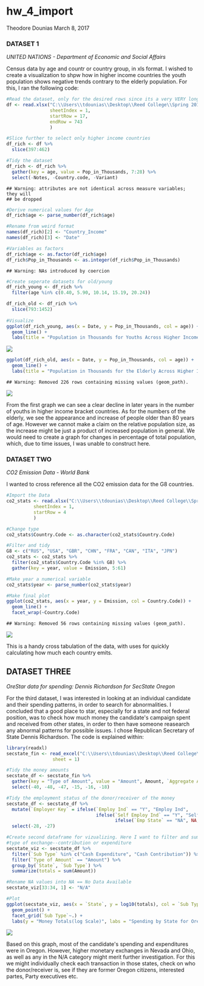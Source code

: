 hw\_4\_import
================
Theodore Dounias
March 8, 2017

### DATASET 1

*UNITED NATIONS - Department of Economic and Social Affairs*

Census data by age and countr or country group, in xls format. I wished to create a visualization to shpw how in higher income countries the youth population shows negative trends contrary to the elderly population. For this, I ran the following code:

``` r
#Read the dataset, only for the desired rows since its a very VERY long one
df <- read.xlsx("C:\\Users\\tdounias\\Desktop\\Reed College\\Spring 2017\\MATH 241\\Repositories\\theodore_dounias\\hw_4_import\\data\\pop_by_age.XLS",
                sheetIndex = 1,
                startRow = 17,
                endRow = 743
                )

#Slice further to select only higher income countries
df_rich <- df %>% 
  slice(397:462)

#Tidy the dataset
df_rich <- df_rich %>%
  gather(key = age, value = Pop_in_Thousands, 7:28) %>%
  select(-Notes, -Country.code, -Variant) 
```

    ## Warning: attributes are not identical across measure variables; they will
    ## be dropped

``` r
#Derive numerical values for Age
df_rich$age <- parse_number(df_rich$age)

#Rename from weird format
names(df_rich)[2] <- "Country_Income"
names(df_rich)[3] <- "Date"

#Variables as factors
df_rich$age <- as.factor(df_rich$age)
df_rich$Pop_in_Thousands <- as.integer(df_rich$Pop_in_Thousands)
```

    ## Warning: NAs introduced by coercion

``` r
#Create seperate datasets for old/young
df_rich_young <- df_rich %>%
  filter(age %in% c(0.40, 5.90, 10.14, 15.19, 20.24))

df_rich_old <- df_rich %>%
  slice(793:1452)
  
#Visualize
ggplot(df_rich_young, aes(x = Date, y = Pop_in_Thousands, col = age)) +
  geom_line() +
  labs(title = "Population in Thousands for Youths Across Higher Income Nations, 1950-2015")
```

![](hw_4_import_files/figure-markdown_github/unnamed-chunk-1-1.png)

``` r
ggplot(df_rich_old, aes(x = Date, y = Pop_in_Thousands, col = age)) +
  geom_line() +
  labs(title = "Population in Thousands for the Elderly Across Higher Income Nations, 1950-2015")
```

    ## Warning: Removed 226 rows containing missing values (geom_path).

![](hw_4_import_files/figure-markdown_github/unnamed-chunk-1-2.png)

From the first graph we can see a clear decline in later years in the number of youths in higher income bracket countries. As for the numbers of the elderly, we see the appearance and increase of people older than 80 years of age. However we cannot make a claim on the relative population size, as the increase might be just a product of increased population in general. We would need to create a graph for changes in percentage of total population, which, due to time issues, I was unable to construct here.

### DATASET TWO

*CO2 Emission Data - World Bank*

I wanted to cross reference all the CO2 emission data for the G8 countries.

``` r
#Import the Data
co2_stats <- read.xlsx("C:\\Users\\tdounias\\Desktop\\Reed College\\Spring 2017\\MATH 241\\Repositories\\theodore_dounias\\hw_4_import\\data\\CO2_emissions.xls",
          sheetIndex = 1,
          startRow = 4
          )

#Change type
co2_stats$Country.Code <- as.character(co2_stats$Country.Code)

#Filter and tidy
G8 <- c("RUS", "USA", "GBR", "CHN", "FRA", "CAN", "ITA", "JPN")
co2_stats <- co2_stats %>%
  filter(co2_stats$Country.Code %in% G8) %>%
  gather(key = year, value = Emission, 5:61)

#Make year a numerical variable
co2_stats$year <- parse_number(co2_stats$year)

#Make final plot
ggplot(co2_stats, aes(x = year, y = Emission, col = Country.Code)) +
  geom_line() +
  facet_wrap(~Country.Code)
```

    ## Warning: Removed 56 rows containing missing values (geom_path).

![](hw_4_import_files/figure-markdown_github/unnamed-chunk-2-1.png)

This is a handy cross tabulation of the data, with uses for quickly calculating how much each country emits.

DATASET THREE
-------------

*OreStar data for spending: Dennis Richardson for SecState Oregon*

For the third dataset, I was interested in looking at an individual candidate and their spending patterns, in order to search for abnormalities. I concluded that a good place to star, especially for a state and not federal position, was to check how much money the candidate's campaign spent and received from other states, in order to then have someone reasearch any abnormal patterns for possible issues. I chose Republican Secretary of State Dennis Richardson. The code is explained within:

``` r
library(readxl)
secstate_fin <- read_excel("C:\\Users\\tdounias\\Desktop\\Reed College\\Spring 2017\\MATH 241\\Repositories\\theodore_dounias\\hw_4_import\\data\\secstate_finance_oregon.xls",
                 sheet = 1)

#Tidy the money amounts
secstate_df <- secstate_fin %>%
  gather(key = "Type of Amount", value = "Amount", Amount, `Aggregate Amount`) %>%
  select(-40, -48, -47, -15, -16, -18)

#Tidy the employment status of the donor/receiver of the money
secstate_df <- secstate_df %>%
  mutate(`Employer Key` = ifelse(`Employ Ind` == "Y", "Employ Ind", 
                                 ifelse(`Self Employ Ind` == "Y", "Self Employ Ind",
                                        ifelse(`Emp State` == "NA", NA, "Traditionally Employed")))) %>%
  select(-28, -27)

#Create second dataframe for vizualizing. Here I want to filter and summarize for each state, and within that for each
#type of exchange--contribution or expenditure
secstate_viz <- secstate_df %>%
  filter(`Sub Type` %in% c("Cash Expenditure", "Cash Contribution")) %>%
  filter(`Type of Amount` == "Amount") %>%
  group_by(`State`, `Sub Type`) %>%
  summarize(totals = sum(Amount))

#Rename NA values into NA == No Data Available
secstate_viz[33:34, 1] <- "N/A"

#Plot
ggplot(secstate_viz, aes(x = `State`, y = log10(totals), col = `Sub Type`)) +
  geom_point() +
  facet_grid(`Sub Type`~.) +
  labs(y = "Money Totals(log Scale)", labs = "Spending by State for Oregon SecState Richardson's Campaign")
```

![](hw_4_import_files/figure-markdown_github/unnamed-chunk-3-1.png)

Based on this graph, most of the candidate's spending and expenditures were in Oregon. However, higher monetary exchanges in Nevada and Ohio, as well as any in the N/A category might merit further investigation. For this we might individually check each transaction in those states, check on who the donor/receiver is, see if they are former Oregon citizens, interested partes, Party executives etc.
